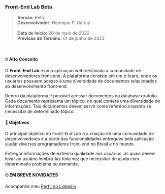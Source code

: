 ### Front-End Lab Beta

> **Versão:** Beta </br>
> **Desenvolvedor:** Henrique P. Garcia </br></br>
> **Data de Início:** 20 de maio de 2022 </br>
> **Previsão de Término:** 01 de junho de 2022 </br>

</br>

#### 💡 Alto Conceito

O **Front-End Lab** é uma aplicação web destinada a comunidade de desenvolvedores front-end. A plataforma consiste em um e-learn, onde os usuários possuem acesso à uma diversidade de documentos relacionados ao desenvolvimento front-end.

Dentro da plataforma é possível acessar documentos da database gratuíta. Cada documento representa um tópico, no qual conterá uma diversidade de informações. Tais documentos devem servir como referência quanto se necessitar de determinado tópico.

#### 🎯 Objetivos

O principal objetivo do Front-End Lab é a criação de uma comunidade de desenvolvedores e à partir das funcionalidades entregues pela aplicação ajudar diversos programadores front-end no Brasil e no mundo.

Entregar informações de extrema qualidade aos usuários, as quais devem levar ao usuário lembrá-las toda vez que necessitar de ajuda com determinado problema ou demanda.

#### ⏱ EM BREVE NOVIDADES

Acompanhe meu [Perfil no Linkedin](https://www.linkedin.com/in/henrique-p-garcia/)

</br>
